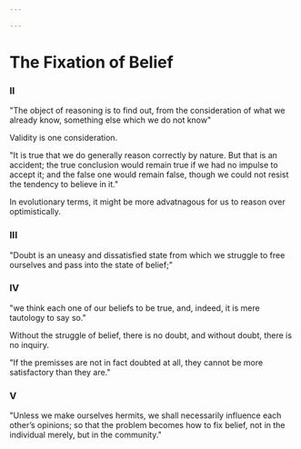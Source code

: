 ```yaml
---

---
```


# The Fixation of Belief

### II

"The object of reasoning is to find out, from the consideration of what we already know, something else which we do not know"

Validity is one consideration.

"It is true that we do generally reason correctly by nature. But that is an accident; the true conclusion would remain true if we had no impulse to accept it; and the false one would remain false, though we could not resist the tendency to believe in it."

In evolutionary terms, it might be more advatnagous for us to reason over optimistically.

### III

"Doubt is an uneasy and dissatisfied state from which we struggle to free ourselves and pass into the state of belief;"

### IV

"we think each one of our beliefs to be true, and, indeed, it is mere tautology to say so."

Without the struggle of belief, there is no doubt, and without doubt, there is no inquiry.

"If the premisses are not in fact doubted at all, they cannot be more satisfactory than they are."

### V

"Unless we make ourselves hermits, we shall necessarily influence each other’s opinions; so that the problem becomes how to fix belief, not in the individual merely, but in the community."

